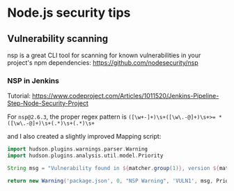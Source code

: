 # Node.js security tips

## Vulnerability scanning

nsp is a great CLI tool for scanning for known vulnerabilities in your project's npm dependencies: https://github.com/nodesecurity/nsp

### NSP in Jenkins

Tutorial: https://www.codeproject.com/Articles/1011520/Jenkins-Pipeline-Step-Node-Security-Project

For `nsp@2.6.3`, the proper regex pattern is `([\w+-]+)\s+([\w\.-@]+)\s+>= *([\w\.-@]+)\s+(.*)\s+(.*)\s+`

and I also created a slightly improved Mapping script:

```groovy
import hudson.plugins.warnings.parser.Warning  
import hudson.plugins.analysis.util.model.Priority

String msg = "Vulnerability found in ${matcher.group(1)}, version ${matcher.group(2)}, patched in ${matcher.group(3)}. Dependency path: ${matcher.group(4)}. More info: <a href=\"${matcher.group(5)}\">${matcher.group(5)}</a>"

return new Warning('package.json', 0, "NSP Warning", 'VULN1', msg, Priority.HIGH);
```
